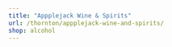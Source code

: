 ```yaml
---
title: "Appplejack Wine & Spirits"
url: /thornton/appplejack-wine-and-spirits/
shop: alcohol
---
```

